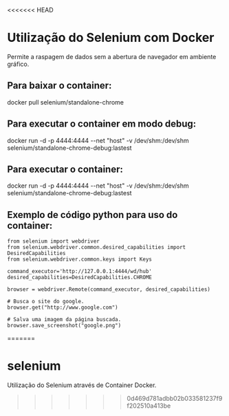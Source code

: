 <<<<<<< HEAD
# Utilização do Selenium com Docker

Permite a raspagem de dados sem a abertura de navegador em ambiente gráfico.

## Para baixar o container:
docker pull selenium/standalone-chrome

## Para executar o container em modo debug:
docker run -d -p 4444:4444 --net "host" -v /dev/shm:/dev/shm selenium/standalone-chrome-debug:lastest

## Para executar o container:
docker run -d -p 4444:4444 --net "host" -v /dev/shm:/dev/shm selenium/standalone-chrome-debug:lastest

## Exemplo de código python para uso do container:
~~~~
from selenium import webdriver
from selenium.webdriver.common.desired_capabilities import DesiredCapabilities
from selenium.webdriver.common.keys import Keys

command_executor='http://127.0.0.1:4444/wd/hub'
desired_capabilities=DesiredCapabilities.CHROME

browser = webdriver.Remote(command_executor, desired_capabilities)

# Busca o site do google.
browser.get("http://www.google.com")

# Salva uma imagem da página buscada.
browser.save_screenshot("google.png")
~~~~
=======
# selenium
Utilização do Selenium através de Container Docker.
>>>>>>> 0d469d781adbb02b033581237f9f202510a413be
